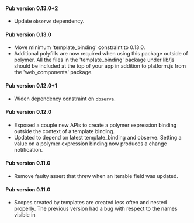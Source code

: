 #### Pub version 0.13.0+2
 * Update `observe` dependency.

#### Pub version 0.13.0
  * Move minimum 'template_binding' constraint to 0.13.0.
  * Additional polyfills are now required when using this package outside of 
    polymer. All the files in the 'template_binding' package under lib/js should
    be included at the top of your app in addition to platform.js from the
    'web_components' package.

#### Pub version 0.12.0+1
  * Widen dependency constraint on `observe`.

#### Pub version 0.12.0
  * Exposed a couple new APIs to create a polymer expression binding outside the
    context of a template binding.
  * Updated to depend on latest template_binding and observe. Setting a value on
    a polymer expression binding now produces a change notification.

#### Pub version 0.11.0
  * Remove faulty assert that threw when an iterable field was updated.
  
#### Pub version 0.11.0
  * Scopes created by templates are created less often and nested properly. The
    previous version had a bug with respect to the names visible in 
    <template releat> tags without an "in" expression, and <template bind> tags.
    In those templates, names for the outer templates should not be visible.
    This may result in some breakages in templates that relied on the buggy
    behavior.
  * <template bind> now supports "as" expressions.
  * Removed warnings when attempting to assign a value to a property on null
    object, or assign a value to a non-assignable expression. Polymer binding
    initialization sometimes assigns to expressions, so this should reduce
    unecessary warnings.
  * Added the % (modulo), === (identical) and !== (not identical) operators.
  * Fast-path for eval(). eval() no longer observes expressions or creates a
    tree of observers.
  * PolymerExpressions bindings clean up expression observers when closed,
    fixing a potential memory leak.
  * Better parse errors. Unknown operators are reported, and all exceptions are
    instances of ParseException so that they can be caught independently of
    exceptions generated by calling user code.


#### Pub version 0.10.0
  * package:polymer_expressions no longer declares @MirrosUsed. The package uses
    mirrors at development time, but assumes frameworks like polymer will
    generate code that replaces the use of mirrors. If you use this directly,
    you might need to do code generation as well, or add the @MirrorsUsed
    declaration. This can be done either explicitly or by importing the old
    settings from 'package:observe/mirrors_used.dart' (which include
    @reflectable and @observable by default).

  * Errors that occur within bindings are now thrown asycnhronously. We used to
    trap some errors and report them in a Logger, and we would let other errors
    halt the rendering process. Now all errors are caught, but they are reported
    asynchornously so they are visible even when logging is not set up.

  * Fixed several bugs, including:
      * propagating list changes ([18749][]).
      * precedence of ternary operators ([17805][]).
      * two-way bindings ([18410][] and [18792][]).

[17805]: https://code.google.com/p/dart/issues/detail?id=17805
[18410]: https://code.google.com/p/dart/issues/detail?id=18410
[18749]: https://code.google.com/p/dart/issues/detail?id=18749
[18792]: https://code.google.com/p/dart/issues/detail?id=18792
